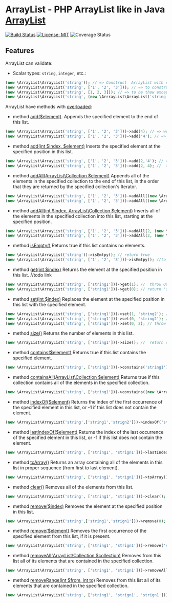 # ArrayList - PHP ArrayList like in Java [ArrayList](https://docs.oracle.com/javase/7/docs/api/java/util/ArrayList.html)

[![Build Status](https://travis-ci.org/makeey/ArrayList.svg?branch=master)](https://travis-ci.org/makeey/ArrayList)
[![License: MIT](https://img.shields.io/badge/License-MIT-yellow.svg)](https://opensource.org/licenses/MIT)
![Coverage Status](https://coveralls.io/repos/github/makeey/ArrayList/badge.svg?branch=dev)

## Features

ArrayList can validate:

- Scalar types: `string`, `integer`, etc.:

```php
(new \ArrayList\ArrayList('string')); // => Construct  ArrayList with empty values type 'string'
(new \ArrayList\ArrayList('string', ['1', '2', '3'])); // => to construct object
(new \ArrayList\ArrayList('string', [1, 2, 3])); // => to be thow exception
(new \ArrayList\ArrayList('string', (new \ArrrayList\ArrayList('string', ['foo', 'bar'])))); // => Construct  ArrayList with values from other ArrayList
```

ArrayList have methods with [overloaded](https://en.wikipedia.org/wiki/Function_overloading):
- method [add($element)](https://docs.oracle.com/javase/7/docs/api/java/util/ArrayList.html#add(E)). Appends the specified element to the end of this list.
```php
(new \ArrayList\ArrayList('string', ['1', '2', '3']))->add(4); // => wrong type. Throw expection
(new \ArrayList\ArrayList('string', ['1', '2', '3']))->add('4'); // => append element to end of list
```

- method [add(int $index, $element)](https://docs.oracle.com/javase/7/docs/api/java/util/ArrayList.html#add(int,%20E)) Inserts the specified element at the specified position in this list.
```php
(new \ArrayList\ArrayList('string', ['1', '2', '3']))->add(2,'4'); // => return true
(new \ArrayList\ArrayList('string', ['1', '2', '3']))->add(2, 4); //  throw exepction
```

- method [addAll(ArrayList\Collection $element)](https://docs.oracle.com/javase/7/docs/api/java/util/ArrayList.html#addAll(java.util.Collection))  Appends all of the elements in the specified collection to the end of this list, in the order that they are returned by the specified collection's Iterator.
```php
(new \ArrayList\ArrayList('string', ['1', '2', '3']))->addAll((new \ArrayList\ArrayList('string', ['1', '2', '3'])); // => return true
(new \ArrayList\ArrayList('string', ['1', '2', '3']))->addAll((new \ArrayList\ArrayList('integer', [1, 2, 3])); // => throw exception
```

- method [addAll(int $index, ArrayList\Collection $element)](https://docs.oracle.com/javase/7/docs/api/java/util/ArrayList.html#addAll(int,%20java.util.Collection))  Inserts all of the elements in the specified collection into this list, starting at the specified position.

```php
(new \ArrayList\ArrayList('string', ['1', '2', '3']))->addAll(2, (new \ArrayList\ArrayList('string', ['1', '2', '3'])); // => return true
(new \ArrayList\ArrayList('string', ['1', '2', '3']))->addAll(2, (new \ArrayList\ArrayList('integer', [1, 2, 3])); // => throw exception
```

- method [isEmpty()](https://docs.oracle.com/javase/7/docs/api/java/util/ArrayList.html#isEmpty())  Returns true if this list contains no elements. 
```php
(new \ArrayList\ArrayList('string'))->isEmtpy(); // return true
(new \ArrayList\ArrayList('string', ['1', '2', '3']))->isEmtpy(); //to be false
```

- method [get(int $index)](https://docs.oracle.com/javase/7/docs/api/java/util/ArrayList.html#get(int)) Returns the element at the specified position in this list. //todo link
```php
(new \ArrayList\ArrayList('string', ['string1']))->get(1); //  throw OutOfBoundsException
(new \ArrayList\ArrayList('string', ['string1']))->get(0); // return 'string1'
```

- method [set(int $index)](https://docs.oracle.com/javase/7/docs/api/java/util/ArrayList.html#set(int,%20E)) Replaces the element at the specified position in this list with the specified element.
```php
(new \ArrayList\ArrayList('string', ['string1']))->set(1, 'string2'); //  throw OutOfBoundsException
(new \ArrayList\ArrayList('string', ['string1']))->set(0, 'string2'); // set new value
(new \ArrayList\ArrayList('string', ['string1']))->set(0, 2); // throw exception
```

- method [size()](https://docs.oracle.com/javase/7/docs/api/java/util/ArrayList.html#size()) Returns the number of elements in this list.
```php
(new \ArrayList\ArrayList('string', ['string1']))->size(); //  return size ArrayList
```

- method [contains($element)](https://docs.oracle.com/javase/7/docs/api/java/util/ArrayList.html#contains(java.lang.Object)) Returns true if this list contains the specified element.
```php
(new \ArrayList\ArrayList('string', ['string1']))->constains('string1'); //  return true
```
- method [containsAll(ArrayList\Collection $element)](https://docs.oracle.com/javase/7/docs/api/java/util/AbstractCollection.html#containsAll(java.util.Collection)) Returns true if this collection contains all of the elements in the specified collection.
```php
(new \ArrayList\ArrayList('string', ['string1']))->constains((new \ArrayList\ArrayList('string', ['string1'])); //  return true
```

- method [indexOf($element)](https://docs.oracle.com/javase/7/docs/api/java/util/ArrayList.html#indexOf(java.lang.Object)) Returns the index of the first occurrence of the specified element in this list, or -1 if this list does not contain the element.
```php
(new \ArrayList\ArrayList('string',['string1','strign2']))->indexOf('string1'); //  return 0
```

- method [lastIndexOf($element)](https://docs.oracle.com/javase/7/docs/api/java/util/ArrayList.html#lastIndexOf(java.lang.Object)) Returns the index of the last occurrence of the specified element in this list, or -1 if this list does not contain the element.
```php
(new \ArrayList\ArrayList('string', ['string1', 'strign1']))->lastIndexOf('string1'); //  return 1
```

- method [toArray()](https://docs.oracle.com/javase/7/docs/api/java/util/ArrayList.html#toArray()) Returns an array containing all of the elements in this list in proper sequence (from first to last element).
```php
(new \ArrayList\ArrayList('string', ['string1', 'strign1']))->toArray(); //  return ['string1','strign1']
```

- method [clear()](https://docs.oracle.com/javase/7/docs/api/java/util/ArrayList.html#clear()) Removes all of the elements from this list.
```php
(new \ArrayList\ArrayList('string', ['string1', 'strign1']))->clear(); //  clear values 
```

- method [remove($index)](https://docs.oracle.com/javase/7/docs/api/java/util/ArrayList.html#remove(int))  Removes the element at the specified position in this list.
```php
(new \ArrayList\ArrayList('string',['string1','strign1']))->remove(0); //  return 'string1' 
```

- method [remove($element)](https://docs.oracle.com/javase/7/docs/api/java/util/ArrayList.html#remove(java.lang.Object))  Removes the first occurrence of the specified element from this list, if it is present.
```php
(new \ArrayList\ArrayList('string', ['string1', 'strign1']))->remove('string1'); //  return 'string1' 
```

- method [removeAll(ArrayList\Collection $collection)](https://docs.oracle.com/javase/7/docs/api/java/util/ArrayList.html#removeAll(java.util.Collection)) Removes from this list all of its elements that are contained in the specified collection.
```php
(new \ArrayList\ArrayList('string', ['string1', 'strign1']))->removeAll((new ArrayList\ArrayList('string', ['string1'])); //  return true
```

- method [removeRange(int $from, int to)](https://docs.oracle.com/javase/7/docs/api/java/util/ArrayList.html#removeRange(int,%20int)) Removes from this list all of its elements that are contained in the specified collection.
```php
(new \ArrayList\ArrayList('string', ['string1', 'strign1', 'strign1']))->removeRange(0, 1); //  return true
```
